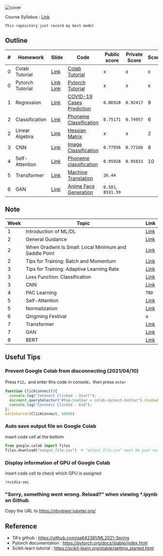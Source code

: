 ![cover](https://github.com/Offliners/ML-writeup/blob/main/cover.png)

Course Syllabus : [Link](https://speech.ee.ntu.edu.tw/~hylee/ml/2021-spring.html)

`This repository just record my best model`

## Outline
|#|Homework|Slide|Code|Public score|Private Score|Score|
|-|-|-|-|-|-|-|
|0|Colab Tutorial|[Link](HW0/Google_Colab_Tutorial.pdf)|[Colab Tutorial](HW0/Colab_Tutorial.ipynb)|x|x|x|
|0|Pytorch Tutorial|[Link](HW0/Pytorch_Tutorial_1.pdf) [Link](HW0/Pytorch_Tutorial_2.pdf)|[Pytorch Tutorial](HW0/Pytorch_Tutorial.ipynb)|x|x|x|
|1|Regression|[Link](HW1/HW01.pdf)|[COVID-19 Cases Prediction](HW1/homework1.ipynb)|`0.86928`|`0.92417`|9|
|2|Classification|[Link](HW2/HW02.pdf)|[Phoneme Classification](HW2/homework2_1.ipynb)|`0.75171`|`0.74957`|6|
|2|Linear Algebra|[Link](HW2/HW02.pdf)|[Hessian Matrix](HW2/homework2_2.ipynb)|x|x|2|
|3|CNN|[Link](HW3/HW03.pdf)|[Image Classification](HW3/homework3.ipynb)|`0.77956`|`0.77166`|8|
|4|Self-Attention|[Link](HW4/HW04.pdf)|[Phoneme classification](HW4/homework4.ipynb)|`0.95928`|`0.95833`|10|
|5|Transformer|[Link](HW5/HW05.pdf)|[Machine Translation](HW5/homework5.ipynb)|`26.44`|||
|6|GAN|[Link](HW6/HW06.pdf)|[Anime Face Generation](HW6/homework6.ipynb)|`0.581`, `8531.59`|||

## Note
|Week|Topic|Link|
|-|-|-|
|1|Introduction of ML/DL|[Link](https://offliners.github.io/post/ntuml-week1/)|
|2|General Guidance|[Link](https://offliners.github.io/post/ntuml-week2-1/)|
|2|When Gradient Is Small: Local Minimum and Saddle Point|[Link](https://offliners.github.io/post/ntuml-week2-2/)|
|2|Tips for Training: Batch and Momentum|[Link](https://offliners.github.io/post/ntuml-week2-3/)|
|3|Tips for Training: Adaptive Learning Rate|[Link](https://offliners.github.io/post/ntuml-week3-1/)|
|3|Loss Function: Classification|[Link](https://offliners.github.io/post/ntuml-week3-2/)|
|3|CNN|[Link](https://offliners.github.io/post/ntuml-week3-3/)|
|4|PAC Learning|`TBD`|
|5|Self-Attention|[Link](https://offliners.github.io/post/ntuml-week5-1/)|
|5|Normalization|[Link](https://offliners.github.io/post/ntuml-week5-2/)|
|6|Qingming Festival|x|
|7|Transformer|[Link](https://offliners.github.io/post/ntuml-week7-1/)|
|7|GAN|[Link](https://offliners.github.io/post/ntuml-week7-2/)|
|8|BERT|[Link](https://offliners.github.io/post/ntuml-week8/)|

## Useful Tips
### Prevent Google Colab from disconnecting (2021/04/10)
Press `F12`，and enter this code in console，then press `enter`
```javascript
function ClickConnect(){
  console.log("Connnect Clicked - Start"); 
  document.querySelector("#top-toolbar > colab-connect-button").shadowRoot.querySelector("#connect").click();
  console.log("Connnect Clicked - End"); 
};
setInterval(ClickConnect, 60000)
```

### Auto save output file on Google Colab
insert code cell at the bottom
```python
from google.colab import files
files.download("output_file.csv")  # "output_file.csv" must be your output file name
```

### Display information of GPU of Google Colab
insert code cell to check which GPU is assigned
```shell
!nvidia-smi
```
### "Sorry, something went wrong. Reload?" when viewing *.ipynb on Github
Copy the URL to https://nbviewer.jupyter.org/

## Reference
* TA's github : https://github.com/ga642381/ML2021-Spring
* Pytorch documentation : https://pytorch.org/docs/stable/index.html
* Scikit-learn tutorial : https://scikit-learn.org/stable/getting_started.html
